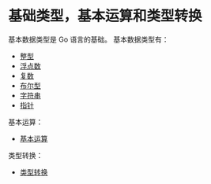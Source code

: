 # 基础类型，基本运算和类型转换

基本数据类型是 Go 语言的基础。
基本数据类型有：

- [整型](1.md)
- [浮点数](2.md)
- [复数](3.md)
- [布尔型](4.md)
- [字符串](5.md)
- [指针](6.md)

基本运算：
- [基本运算](7.md)

类型转换：
- [类型转换](8.md)

